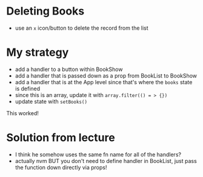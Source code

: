# Deleting Books

- use an `x` icon/button to delete the record from the list

# My strategy

- add a handler to a button within BookShow
- add a handler that is passed down as a prop from BookList to BookShow
- add a handler that is at the App level since that's where the `books` state is defined
- since this is an array, update it with `array.filter(() = > {})`
- update state with `setBooks()`

This worked!

# Solution from lecture

- I think he somehow uses the same fn name for all of the handlers?
- actually nvm BUT you don't need to define handler in BookList, just pass the function down directly via props!
